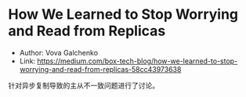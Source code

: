 # How We Learned to Stop Worrying and Read from Replicas

* Author: Vova Galchenko
* Link: https://medium.com/box-tech-blog/how-we-learned-to-stop-worrying-and-read-from-replicas-58cc43973638

针对异步复制导致的主从不一致问题进行了讨论。
